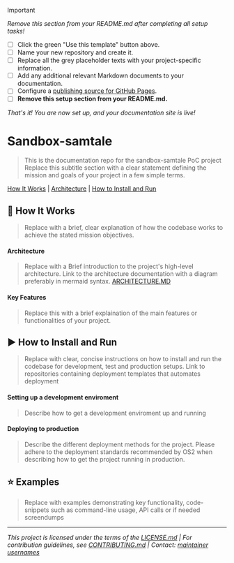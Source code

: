 > [!IMPORTANT] 
> *Remove this section from your README.md after completing all setup tasks!*
> - [ ] Click the green "Use this template" button above.
> - [ ] Name your new repository and create it.
> - [ ] Replace all the grey placeholder texts with your project-specific information.
> - [ ] Add any additional relevant Markdown documents to your documentation.
> - [ ] Configure a [publishing source for GitHub Pages](https://help.github.com/en/articles/configuring-a-publishing-source-for-github-pages).
> - [ ] **Remove this setup section from your README.md.**
>
> *That's it! You are now set up, and your documentation site is live!*


# Sandbox-samtale
> This is the documentation repo for the sandbox-samtale PoC project
> Replace this subtitle section with a clear statement defining the mission and goals of your project in a few simple terms.

[How It Works](#🧭-how-it-works) | [Architecture](#architecture) | [ How to Install and Run](#▶️-how-to-install-and-run)

## 🧭 How It Works
> Replace with a brief, clear explanation of how the codebase works to achieve the stated mission objectives.

#### Architecture

> Replace with a Brief introduction to the project's high-level architecture. Link to the architecture documentation with a diagram preferably in mermaid syntax.
[ARCHITECTURE.MD](./docs/ARCHITECTURE.MD)

#### Key Features

> Replace this with a brief explaination of the main features or functionalities of your project.

## ▶️ How to Install and Run
> Replace with clear, concise instructions on how to install and run the codebase for development, test and production setups. Link to repositories containing deployment templates that automates deployment

#### Setting up a development enviroment
> Describe how to get a development enviroment up and running

#### Deploying to production
> Describe the different deployment methods for the project. Please adhere to the deployment standards recommended by OS2 when describing how to get the project running in production.

#### 

## :star: Examples

> Replace with examples demonstrating key functionality, code-snippets such as command-line usage, API calls or if needed screendumps

---

*This project is licensed under the terms of the [LICENSE.md](LICENSE.md) | For contribution guidelines, see [CONTRIBUTING.md](CONTRIBUTING.md) | Contact: [maintainer usernames]()*


